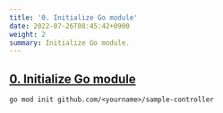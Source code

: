 ```yaml
---
title: '0. Initialize Go module'
date: 2022-07-26T08:45:42+0900
weight: 2
summary: Initialize Go module.
---
```


## [0. Initialize Go module](https://github.com/nakamasato/sample-controller/commit/33c6970ce96ba741518f2bdef3c8c3ba4485b086)

```
go mod init github.com/<yourname>/sample-controller
```
